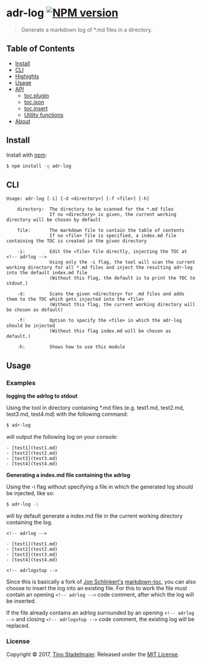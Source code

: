 # adr-log [![NPM version](https://img.shields.io/npm/v/adr-log.svg?style=flat)](https://www.npmjs.com/package/adr-log)

> Generate a markdown log of *.md files in a directory.

## Table of Contents

- [Install](#install)
- [CLI](#cli)
- [Highights](#highights)
- [Usage](#usage)
- [API](#api)
  * [toc.plugin](#tocplugin)
  * [toc.json](#tocjson)
  * [toc.insert](#tocinsert)
  * [Utility functions](#utility-functions)
- [About](#about)

## Install

Install with [npm](https://www.npmjs.com/):

```sh
$ npm install -g adr-log
```

## CLI

```
Usage: adr-log [-i] [-d <directory>] [-f <file>] [-h]

    directory:  The directory to be scanned for the *.md files
                If no <directory> is given, the current working directory will be chosen by default

    file:       The markdown file to contain the table of contents
                If no <file> file is specified, a index.md file containing the TOC is created in the given directory

    -i:         Edit the <file> file directly, injecting the TOC at <!-- adrlog -->
                Using only the -i flag, the tool will scan the current working directory for all *.md files and inject the resulting adr-log into the default index.md file
                (Without this flag, the default is to print the TOC to stdout.)

    -d:         Scans the given <directory> for .md files and adds them to the TOC which gets injected into the <file>
                (Without this flag, the current working directory will be chosen as default)

    -f:         Option to specify the <file> in which the adr-log should be injected
                (Without this flag index.md will be chosen as default.)

    -h:         Shows how to use this module
```

## Usage
### Examples

**logging the adrlog to stdout**

Using the tool in directory containing *.md files (e.g. test1.md, test2.md, test3.md, test4.md) with the following command:

```sh
$ adr-log
```

will output the following log on your console:

```
- [test1](test1.md)
- [test2](test2.md)
- [test3](test3.md)
- [test4](test4.md)
```
**Generating a index.md file containing the adrlog**

Using the -i flag without specifying a file in which the generated log should be injected, like so:

```sh
$ adr-log -i
```

will by default generate a index.md file in the current working directory containing the log.

```
<!-- adrlog -->

- [test1](test1.md)
- [test2](test2.md)
- [test3](test3.md)
- [test4](test4.md)

<!-- adrlogstop -->
```

Since this is basically a fork of [Jon Schlinkert's](https://github.com/jonschlinkert) [markdown-toc](https://github.com/jonschlinkert/markdown-toc), you can also choose to insert the log into an existing file.
For this to work the file must contain an opening `<!-- adrlog -->` code comment, after which the log will be inserted.

If the file already contains an adrlog surrounded by an opening `<!-- adrlog -->` and closing `<!-- adrlogstop -->` code comment, the existing log will be replaced.


### License

Copyright © 2017, [Tino Stadelmaier](https://github.com/tstadelmaier).
Released under the [MIT License](LICENSE).
